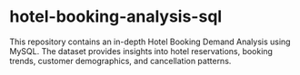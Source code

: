 # hotel-booking-analysis-sql
This repository contains an in-depth Hotel Booking Demand Analysis using MySQL. The dataset provides insights into hotel reservations, booking trends, customer demographics, and cancellation patterns. 

